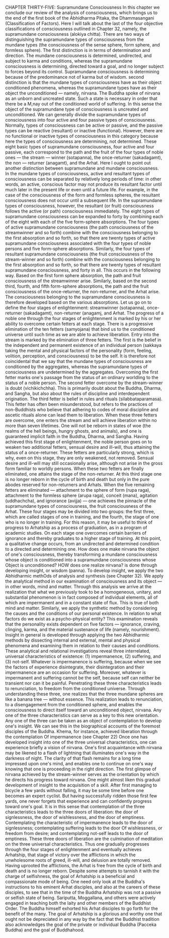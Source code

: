 CHAPTER THIRTY-FIVE: Supramundane Consciousness
In this chapter we conclude our review of the analysis of consciousness, which brings us to the end of the first book of the
Abhidharma Pitaka, the Dhammasangani (Classification of Factors).
Here I will talk about the last of the four objective classifications
of consciousness outlined in Chapter 32, namely, the supramundane consciousness (alokiya chitta).
There are two ways of distinguishing the supramundane
types of consciousness from the mundane types (the consciousness of the sense sphere, form sphere, and formless sphere). The
first distinction is in terms of determination and direction. The mundane consciousness is determined, undirected, and subject
to karma and conditions, whereas the supramundane consciousness is determining, directed toward a goal, and no longer subject to forces beyond its control. Supramundane consciousness is
determining because of the predominance not of karma but of
wisdom.
second distinction is that the mundane types of consciousness have as their object conditioned phenomena, whereas
the supramundane types have as their object the unconditioned  —  namely,
nirvana. The Buddha spoke of nirvana as an
unborn and uncreated state. Such a state is necessary in order
that there be a M,nay out of the conditioned world of suffering. In
this sense the object of the supramundane type of consciousness
is uncreated and unconditioned.
We can generally divide the supramundane types of consciousness into four active and four passive types of consciousness.
Normally, types of consciousness can be active or passive, and the
passive types can be reactive (resultant) or inactive (functional).
However, there are no functional or inactive types of consciousness in this category because here the types of consciousness are
determining, not determined. These eight basic types of supramundane consciousness, four active and four passive, each correspond to the path and the fruit of the four types of noble ones — the
stream — winner (sotapanna), the once-returner (sakadagamt), the
non — returner (anagamt), and the Arhat. Here I ought to point out
another distinction between supramundane and mundane consciousness. In the mundane types of consciousness, active and
resultant types of consciousness can be separated by relatively long
periods of time: in other words, an active, conscious factor may not
produce its resultant factor until much later in the present life or
even until a future life. For example, in the case of the consciousness of the form and formless spheres, the resultant consciousness
does not occur until a subsequent life. In the supramundane types
of consciousness, however, the resultant (or fruit) consciousness
follows the active (or path) consciousness immediately.
The eight types of supramundane consciousness can be
expanded to forty by combining each of the eight with each of
the five form-sphere absorptions. The four types of active supramundane consciousness (the path consciousness of the streamwinner and so forth) combine with the consciousness belonging to the first absorption and so forth, so that there are twenty
types of active supramundane consciousness associated with the
four types of noble persons and five form-sphere absorptions.
Similarly, the four types of resultant supramundane consciousness (the fruit consciousness of the stream-winner and so forth)
combine with the consciousness belonging to the first absorption
and so forth, so that there are twenty types of resultant supramundane consciousness, and forty in all.
This occurs in the following way. Based on the first form sphere absorption, the path and fruit consciousness of the streamwinner arise. Similarly, based on the second third, fourth, and
fifth form-sphere absorptions, the path and the fruit consciousness of the once-returner, the non-returner, and the Arhat arise.
The consciousness belonging to the supramundane consciousness
is therefore developed based on the various absorptions.
Let us go on to define the four stages of enlightenment: streamwinner (sotapanna), once-returner (sakadagamt), non-returner
(anagamj, and Arhat. The progress of a noble one through the
four stages of enlightenment is marked by his or her ability to
overcome certain fetters at each stage. There is a progressive elimination of the ten fetters (samyojana) that bind us to the conditioned universe until such time as we are able to achieve liberation.
Entry into the stream is marked by the elimination of three
fetters. The first is the belief in the independent and permanent
existence of an individual person (sakkaya taking
the mental and physical factors of the personality (form, feeling,
volition, perception, and consciousness) to be the self. It is therefore not coincidental that we say that the mundane types of consciousness are conditioned by the aggregates, whereas the supramundane types of consciousness are undetermined by the aggregates. Overcoming the first fetter marks one's passage from the
status of an ordinary worldling to the status of a noble person.
The second fetter overcome by the stream-winner is doubt
(vichikichchha). This is primarily doubt about the Buddha,
Dharma, and Sangha, but also about the rules of discipline and
interdependent origination.
The third fetter is belief in rules and rituals (silabbataparamasa). This fetter has often been misunderstood, but refers
to the practices of non-Buddhists who believe that adhering to
codes of moral discipline and ascetic rituals alone can lead them
to liberation.
When these three fetters are overcome, one enters the
stream and will achieve liberation within no more than seven
lifetimes. One will not be reborn in states of woe (the realms of
the hell beings, hungry ghosts, and animals), and one is guaranteed implicit faith in the Buddha, Dharma, and Sangha.
Having achieved this first stage of enlightenment, the noble
person goes on to weaken two additional fetters, sensual desire
and ill-will, thus attaining the status of a once-returner. These
fetters are particularly strong, which is why, even on this stage,
they are only weakened, not removed. Sensual desire and ill-will
may still occasionally arise, although not arise in the gross form
familiar to worldly persons.
When these two fetters are finally eliminated, one attains
the stage of the non-returner. At this third stage one is no longer reborn in the cycle of birth and death but only in the pure
abodes reserved for non-returners and Arhats.
When the five remaining fetters are eliminated — attachment
to the sphere of form (rupa raga), attachment to the formless sphere
(arupa raga), conceit (mana), agitation (uddhachcha), and ignorance
(avijja) — one achieves the pinnacle of the supramundane types of
consciousness, the fruit consciousness of the Arhat.
These four stages may be divided into two groups: the first
three, which are called stages of one in training, and the fourth,
the stage of one who is no longer in training. For this reason, it
may be useful to think of progress to Arhatship as a process of
graduation, as in a program of academic studies. On each stage
one overcomes certain barriers of ignorance and thereby graduates to a higher stage of training.
At this point, a qualitative change occurs, from an undirected and determined condition to a directed and determining
one. How does one make nirvana the object of one's consciousness, thereby transforming a mundane consciousness whose
object is conditioned into a supramundane consciousness whose
Object is unconditioned? HOW does one realize nirvana? is
done through developing insight, or wisdom (panna).
To develop insight, we apply the two Abhidharmic methOds of analysis and synthesis (see Chapter 32). We apply the
analytical method in our examination of consciousness and its
object — in other words, mind and matter. Through this analysis
we arrive at the realization that what we previously took to be
a homogeneous, unitary, and substantial phenomenon is in fact
composed of individual elements, all of which are impermanent
and in a constant state of flux. This is true of both mind and
matter.
Similarly, we apply the synthetic method by considering the
causes and the conditions of our personal existence. In relation
to what factors do we exist as a psycho-physical entity? This
examination reveals that the personality exists dependent on five
factors — ignorance, craving, clinging, karma, and the material
sustenance of life (namely, nourishment).
Insight in general is developed through applying the two
Abhidharmic methods by dissecting internal and external, mental and physical phenomena and examining them in relation to
their causes and conditions. These analytical and relational
investigations reveal three interrelated, universal characteristics
of existence: (1) impermanence, (2) suffering, and (3) not-self.
Whatever is impermanence is suffering, because when we see the
factors of experience disintegrate, their disintegration and their
impermanence are an occasion for suffering. Moreover, whatever
is impermanent and suffering cannot be the self, because self can
neither be transient nor can it be painful.
Penetrating these three characteristics leads to renunciation,
to freedom from the conditioned universe. Through understanding these three, one realizes that the three mundane spheres are
like a banana tree — without essence. This realization leads to
renunciation, to a disengagement from the conditioned sphere,
and enables the consciousness to direct itself toward an unconditioned object, nirvana.
Any one of the three characteristics can serve as a key to this
new orientation. Any one of the three can be taken as an object
of contemplation to develop one's insight. We can see this in the
biographical accounts of the foremost disciples of the Buddha.
Khema, for instance, achieved liberation through the contemplation Of impermanence (see Chapter 22)
Once one has developed insight into one of the three universal characteristics, one can experience briefly a vision of nirvana.
One's first acquaintance with nirvana may be likened to a flash
of lightning that illuminates one's way in the darkness of night.
The clarity of that flash remains for a long time impressed upon
one's mind, and enables one to continue on one's way knowing
that one is proceeding in the right direction.
The first glimpse of nirvana achieved by the stream-winner
serves as the orientation by which he directs his progress toward
nirvana. One might almost liken this gradual development of
insight to the acquisition of a skill. After first managing to bicycle a few yards without falling, it may be some time before one
becomes an expert cyclist. But having successfully ridden those
first few yards, one never forgets that experience and can confidently progress toward one's goal.
It is in this sense that contemplation of the three characteristics leads to the three doors of liberation: the door of signlessness, the door of wishlessness, and the door of emptiness.
Contemplating the characteristic of impermanence leads to the
door of signlessness; contemplating suffering leads to the door
Of wishlessness, or freedom from desire; and contemplating not-self leads to the door of emptiness. These three doors of liberation are the culmination of meditation on the three universal
characteristics.
Thus one gradually progresses through the four stages of
enlightenment and eventually achieves Arhatship, that stage
of victory over the afflictions in which the unwholesome roots
of greed, ill-will, and delusion are totally removed. Having
uprooted the afflictions, the Arhat is free from the cycle of birth
and death and is no longer reborn.
Despite some attempts to tarnish it with the charge of selfishness, the goal of Arhatship is a beneficial and compassionate
mode of being. One need only look at the Buddha's instructions
to his eminent Arhat disciples, and also at the careers of these
disciples, to see that in the time of the Buddha Arhatship was
not a passive or selfish state of being. Sariputta, Moggallana, and
others were actively engaged in teaching both the laity and other
members of the Buddhist Order. The Buddha himself exhorted
his Arhat disciples to go forth for the benefit of the many. The
goal of Arhatship is a glorious and worthy one that ought not be
depreciated in any way by the fact that the Buddhist tradition
also acknowledges the goal of the private or individual Buddha
(Pacceka Buddha) and the goal of Buddhahood.
